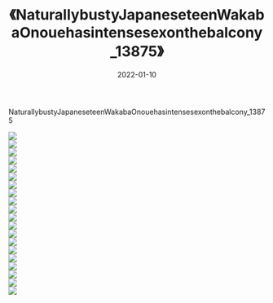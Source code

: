 ﻿---
layout: post
title:  《NaturallybustyJapaneseteenWakabaOnouehasintensesexonthebalcony_13875》
date:   2022-01-10
img: http://imgx.orgx.ga/漏D/2022/NaturallybustyJapaneseteenWakabaOnouehasintensesexonthebalcony_13875/000.jpg
categories: [美女, 清纯, 唯美]
---

NaturallybustyJapaneseteenWakabaOnouehasintensesexonthebalcony_13875

  ![](http://imgx.orgx.ga/漏D/2022/NaturallybustyJapaneseteenWakabaOnouehasintensesexonthebalcony_13875/001.jpg) <br> ![](http://imgx.orgx.ga/漏D/2022/NaturallybustyJapaneseteenWakabaOnouehasintensesexonthebalcony_13875/002.jpg) <br> ![](http://imgx.orgx.ga/漏D/2022/NaturallybustyJapaneseteenWakabaOnouehasintensesexonthebalcony_13875/003.jpg) <br> ![](http://imgx.orgx.ga/漏D/2022/NaturallybustyJapaneseteenWakabaOnouehasintensesexonthebalcony_13875/004.jpg) <br> ![](http://imgx.orgx.ga/漏D/2022/NaturallybustyJapaneseteenWakabaOnouehasintensesexonthebalcony_13875/005.jpg) <br> ![](http://imgx.orgx.ga/漏D/2022/NaturallybustyJapaneseteenWakabaOnouehasintensesexonthebalcony_13875/006.jpg) <br> ![](http://imgx.orgx.ga/漏D/2022/NaturallybustyJapaneseteenWakabaOnouehasintensesexonthebalcony_13875/007.jpg) <br> ![](http://imgx.orgx.ga/漏D/2022/NaturallybustyJapaneseteenWakabaOnouehasintensesexonthebalcony_13875/008.jpg) <br> ![](http://imgx.orgx.ga/漏D/2022/NaturallybustyJapaneseteenWakabaOnouehasintensesexonthebalcony_13875/009.jpg) <br> ![](http://imgx.orgx.ga/漏D/2022/NaturallybustyJapaneseteenWakabaOnouehasintensesexonthebalcony_13875/010.jpg) <br> ![](http://imgx.orgx.ga/漏D/2022/NaturallybustyJapaneseteenWakabaOnouehasintensesexonthebalcony_13875/011.jpg) <br> ![](http://imgx.orgx.ga/漏D/2022/NaturallybustyJapaneseteenWakabaOnouehasintensesexonthebalcony_13875/012.jpg) <br> ![](http://imgx.orgx.ga/漏D/2022/NaturallybustyJapaneseteenWakabaOnouehasintensesexonthebalcony_13875/013.jpg) <br> ![](http://imgx.orgx.ga/漏D/2022/NaturallybustyJapaneseteenWakabaOnouehasintensesexonthebalcony_13875/014.jpg) <br> ![](http://imgx.orgx.ga/漏D/2022/NaturallybustyJapaneseteenWakabaOnouehasintensesexonthebalcony_13875/015.jpg) <br> ![](http://imgx.orgx.ga/漏D/2022/NaturallybustyJapaneseteenWakabaOnouehasintensesexonthebalcony_13875/016.jpg) <br> ![](http://imgx.orgx.ga/漏D/2022/NaturallybustyJapaneseteenWakabaOnouehasintensesexonthebalcony_13875/017.jpg) <br> ![](http://imgx.orgx.ga/漏D/2022/NaturallybustyJapaneseteenWakabaOnouehasintensesexonthebalcony_13875/018.jpg) <br> ![](http://imgx.orgx.ga/漏D/2022/NaturallybustyJapaneseteenWakabaOnouehasintensesexonthebalcony_13875/019.jpg) <br> ![](http://imgx.orgx.ga/漏D/2022/NaturallybustyJapaneseteenWakabaOnouehasintensesexonthebalcony_13875/020.jpg) <br>
